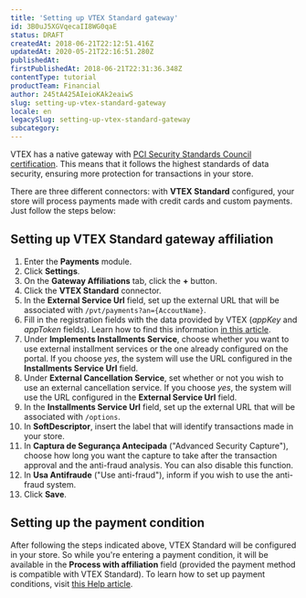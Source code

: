 ```yaml
---
title: 'Setting up VTEX Standard gateway'
id: 3B0uJ5XGVqecaII8WG0qaE
status: DRAFT
createdAt: 2018-06-21T22:12:51.416Z
updatedAt: 2020-05-21T22:16:51.280Z
publishedAt: 
firstPublishedAt: 2018-06-21T22:31:36.348Z
contentType: tutorial
productTeam: Financial
author: 245tA425AIeioKAk2eaiwS
slug: setting-up-vtex-standard-gateway
locale: en
legacySlug: setting-up-vtex-standard-gateway
subcategory: 
---
```


VTEX has a native gateway with [PCI Security Standards Council certification](/en/faq/what-is-the-pci-ssc). This means that it follows the highest standards of data security, ensuring more protection for transactions in your store.

There are three different connectors: with __VTEX Standard__ configured, your store will process payments made with credit cards and custom payments. Just follow the steps below:

## Setting up VTEX Standard gateway affiliation
1. Enter the __Payments__ module.
2. Click __Settings__.
3. On the __Gateway Affiliations__ tab, click the __+__ button.
4. Click the __VTEX Standard__ connector.
5. In the __External Service Url__ field, set up the external URL that will be associated with `/pvt/payments?an={AccoutName}`.
6. Fill in the registration fields with the data provided by VTEX (_appKey_ and _appToken_ fields). Learn how to find this information [in this article](/en/tutorial/creating-appkeys-and-apptokens-to-authenticate-integrations).
7. Under __Implements Installments Service__, choose whether you want to use external installment services or the one already configured on the portal. If you choose _yes_, the system will use the URL configured in the __Installments Service Url__ field.
8. Under __External Cancellation Service__, set whether or not you wish to use an external cancellation service. If you choose _yes_, the system will use the URL configured in the __External Service Url__ field.
9. In the __Installments Service Url__ field, set up the external URL that will be associated with `/options`.
10. In __SoftDescriptor__, insert the label that will identify transactions made in your store.
11. In __Captura de Segurança Antecipada__ ("Advanced Security Capture"), choose how long you want the capture to take after the transaction approval and the anti-fraud analysis. You can also disable this function.
12. In __Usa Antifraude__ ("Use anti-fraud"), inform if you wish to use the anti-fraud system.
13. Click __Save__.

## Setting up the payment condition
After following the steps indicated above, VTEX Standard will be configured in your store. So while you're entering a payment condition, it will be available in the __Process with affiliation__ field (provided the payment method is compatible with VTEX Standard). 
To learn how to set up payment conditions, visit [this Help article](/en/tutorial/how-to-configure-payment-conditions).

